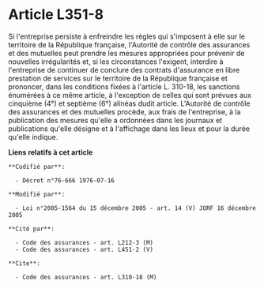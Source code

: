 # Article L351-8

Si l'entreprise persiste à enfreindre les règles qui s'imposent à elle sur le territoire de la République française,
l'Autorité de contrôle des assurances et des mutuelles peut prendre les mesures appropriées pour prévenir de nouvelles
irrégularités et, si les circonstances l'exigent, interdire à l'entreprise de continuer de conclure des contrats d'assurance
en libre prestation de services sur le territoire de la République française et prononcer, dans les conditions fixées à
l'article L. 310-18, les sanctions énumérées à ce même article, à l'exception de celles qui sont prévues aux cinquième (4°)
et septième (6°) alinéas dudit article. L'Autorité de contrôle des assurances et des mutuelles procède, aux frais de
l'entreprise, à la publication des mesures qu'elle a ordonnées dans les journaux et publications qu'elle désigne et à
l'affichage dans les lieux et pour la durée qu'elle indique.

**Liens relatifs à cet article**

	**Codifié par**:

	  - Décret n°76-666 1976-07-16

	**Modifié par**:

	  - Loi n°2005-1564 du 15 décembre 2005 - art. 14 (V) JORF 16 décembre 2005

	**Cité par**:

	  - Code des assurances - art. L212-3 (M)
	  - Code des assurances - art. L451-2 (V)

	**Cite**:

	  - Code des assurances - art. L310-18 (M)
